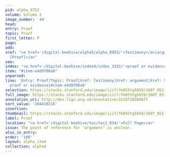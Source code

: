 ```yaml
---
pid: alpha_0752
volume: Volume 2
image_number: '44'
head:
entry: Proof
topic: Proof
first_letter: P
page:
add:
xref: "<a href='/digital-beehive/alpha5/alpha_0953/'>Testimony</a>|argument|<a href='/digital-beehive/num4/num_1199/'>913
  [Proof]</a>"
see:
index: "<a href='/digital-beehive/index4/index_3192/'>proof or evidence</a>"
item: "#item-e4d9f00a8"
unparsed:
line: 'Entry: Proof|Topic: Proof|Xref: Testimony|Xref: argument|Xref: 913 [Proof]|Index:
  proof or evidence|#item-e4d9f00a8'
selection: https://stacks.stanford.edu/image/iiif/fm855tg5659/1607_0511/809,216,2990,521/full/0/default.jpg
full_image: https://stacks.stanford.edu/image/iiif/fm855tg5659/1607_0511/full/full/0/default.jpg
annotation_uri: http://dev.llgc.org.uk/annotation/1528720384077
sort_value: '204410216'
insertion:
thumbnail: https://stacks.stanford.edu/image/iiif/fm855tg5659/1607_0511/809,216,600,180/250,/0/default.jpg
label: Proof
location: "<a href='/digital-beehive/toc/toc2_034/'>Full Page</a>"
issue: The point of reference for "argument" is unclear.
also_in_entry:
order: '100'
layout: alpha_item
collection: alpha4
---
```

